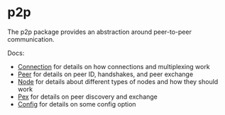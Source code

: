 # p2p

The p2p package provides an abstraction around peer-to-peer communication.

Docs:

- [Connection](https://github.com/hashrs/blockchain/core/consensus/dpos-pbft/blob/master/docs/spec/p2p/connection.md) for details on how connections and multiplexing work
- [Peer](https://github.com/hashrs/blockchain/core/consensus/dpos-pbft/blob/master/docs/spec/p2p/peer.md) for details on peer ID, handshakes, and peer exchange
- [Node](https://github.com/hashrs/blockchain/core/consensus/dpos-pbft/blob/master/docs/spec/p2p/node.md) for details about different types of nodes and how they should work
- [Pex](https://github.com/hashrs/blockchain/core/consensus/dpos-pbft/blob/master/docs/spec/reactors/pex/pex.md) for details on peer discovery and exchange
- [Config](https://github.com/hashrs/blockchain/core/consensus/dpos-pbft/blob/master/docs/spec/p2p/config.md) for details on some config option

